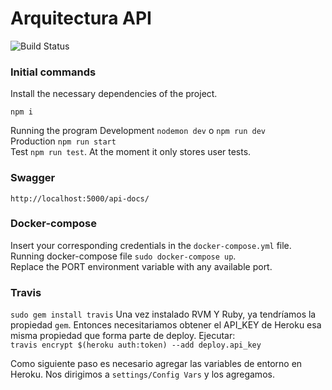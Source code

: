 # Arquitectura API
![Build Status](https://travis-ci.org/github/Victoriasaurio/Arquitectura-Api/builds/757856510)

### Initial commands
Install the necessary dependencies of the project.
```
npm i
```
Running the program
Development `nodemon dev` o `npm run dev` <br>
Production `npm run start` <br>
Test `npm run test`. At the moment it only stores user tests.

### Swagger 
`http://localhost:5000/api-docs/`

### Docker-compose
Insert your corresponding credentials in the `docker-compose.yml` file. <br>
Running docker-compose file `sudo docker-compose up`. <br>
Replace the PORT environment variable with any available port.

### Travis
`sudo gem install travis` Una vez instalado RVM Y Ruby, ya tendríamos la propiedad `gem`. Entonces necesitariamos obtener el API_KEY de Heroku esa misma propiedad que forma parte de deploy. Ejecutar: <br>
`travis encrypt $(heroku auth:token) --add deploy.api_key`

Como siguiente paso es necesario agregar las variables de entorno en Heroku. Nos dirigimos a `settings/Config Vars` y los agregamos.

